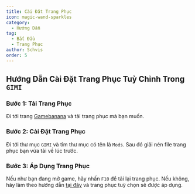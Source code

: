 ```yaml
---
title: Cài Đặt Trang Phục
icon: magic-wand-sparkles
category:
  - Hướng Dẫn
tag:
  - Bắt Đầu
  - Trang Phục
author: Schvis
order: 5
---
```


## Hướng Dẫn Cài Đặt Trang Phục Tuỳ Chỉnh Trong `GIMI`

### Bước 1: Tải Trang Phục

Đi tới trang [Gamebanana](https://gamebanana.com/games/8552) và tải trang phục mà bạn muốn.

### Bước 2: Cài Đặt Trang Phục

Đi tới thư mục `GIMI` và tìm thư mục có tên là `Mods`. Sau đó giải nén file trang phục bạn vừa tải về lúc trước.

### Bước 3: Áp Dụng Trang Phục

Nếu như bạn đang mở game, hãy nhấn `F10` để tải lại trang phục. Nếu không, hãy làm theo hướng dẫn [tại đây](3DM-tutorial.md) và trang phục tuỳ chọn sẽ được áp dụng.